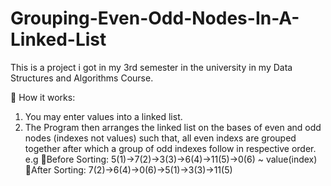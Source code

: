# Grouping-Even-Odd-Nodes-In-A-Linked-List 
 This is a project i got in my 3rd semester in the university in my Data Structures and Algorithms Course.
 
 🔵 How it works:
 1) You may enter values into a linked list.
 2) The Program then arranges the linked list on the bases of even and odd nodes (indexes not values) such that, all even indexs are grouped together after which a group of odd indexes follow in respective order.
 e.g 🔹Before Sorting: 5(1)->7(2)->3(3)->6(4)->11(5)->0(6) ~ value(index)
     🔹After Sorting: 7(2)->6(4)->0(6)->5(1)->3(3)->11(5)
